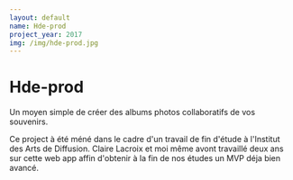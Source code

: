 ```yaml
---
layout: default
name: Hde-prod
project_year: 2017
img: /img/hde-prod.jpg
---
```

<div class="project_content">

<div class="project__wrapper hde">
    <h1>Hde-prod</h1><p>Un moyen simple de créer des albums photos collaboratifs de vos souvenirs.</p>
</div>
<div class="project__container">
    <p> Ce project à été méné dans le cadre d'un travail de fin d'étude à l'Institut des Arts de Diffusion. Claire Lacroix et moi même avont travaillé deux ans sur cette web app affin d'obtenir à la fin de nos études un MVP déja bien avancé.</p>
</div>
</div>
